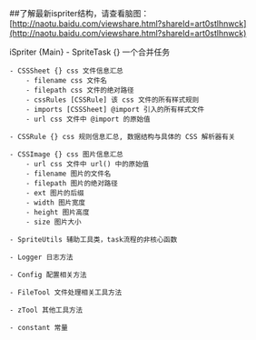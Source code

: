 ##了解最新ispriter结构，请查看脑图：
[http://naotu.baidu.com/viewshare.html?shareId=art0stlhnwck](http://naotu.baidu.com/viewshare.html?shareId=art0stlhnwck)

iSpriter {Main}
    - SpriteTask {} 一个合并任务

    - CSSSheet {} css 文件信息汇总
        - filename css 文件名
        - filepath css 文件的绝对路径
        - cssRules [CSSRule] 该 css 文件的所有样式规则
        - imports [CSSSheet] @import 引入的所有样式文件
        - url css 文件中 @import 的原始值

    - CSSRule {} css 规则信息汇总, 数据结构与具体的 CSS 解析器有关

    - CSSImage {} css 图片信息汇总
        - url css 文件中 url() 中的原始值
        - filename 图片的文件名
        - filepath 图片的绝对路径
        - ext 图片的后缀
        - width 图片宽度
        - height 图片高度
        - size 图片大小

    - SpriteUtils 辅助工具类，task流程的非核心函数

    - Logger 日志方法

    - Config 配置相关方法

    - FileTool 文件处理相关工具方法

    - zTool 其他工具方法

    - constant 常量
